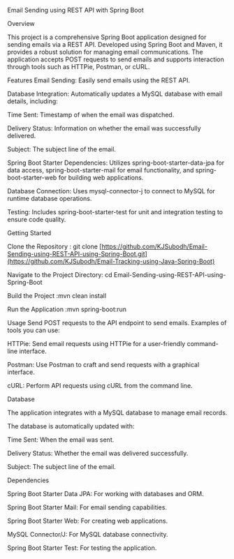 Email Sending using REST API with Spring Boot


Overview


This project is a comprehensive Spring Boot application designed for sending emails via a REST API. Developed using Spring Boot and Maven, it provides a robust solution for managing email communications. The application accepts POST requests to send emails and supports interaction through tools such as HTTPie, Postman, or cURL.


Features
Email Sending: Easily send emails using the REST API.


Database Integration: Automatically updates a MySQL database with email details, including:


Time Sent: Timestamp of when the email was dispatched.


Delivery Status: Information on whether the email was successfully delivered.


Subject: The subject line of the email.


Spring Boot Starter Dependencies: Utilizes spring-boot-starter-data-jpa for data access, spring-boot-starter-mail for email functionality, and spring-boot-starter-web for building web applications.


Database Connection: Uses mysql-connector-j to connect to MySQL for runtime database operations.


Testing: Includes spring-boot-starter-test for unit and integration testing to ensure code quality.


Getting Started


Clone the Repository : git clone [https://github.com/KJSubodh/Email-Sending-using-REST-API-using-Spring-Boot.git](https://github.com/KJSubodh/Email-Tracking-using-Java-Spring-Boot)


Navigate to the Project Directory: cd Email-Sending-using-REST-API-using-Spring-Boot


Build the Project :mvn clean install


Run the Application :mvn spring-boot:run


Usage
Send POST requests to the API endpoint to send emails. Examples of tools you can use:

HTTPie: Send email requests using HTTPie for a user-friendly command-line interface.


Postman: Use Postman to craft and send requests with a graphical interface.


cURL: Perform API requests using cURL from the command line.


Database


The application integrates with a MySQL database to manage email records. 


The database is automatically updated with:


Time Sent: When the email was sent.


Delivery Status: Whether the email was delivered successfully.


Subject: The subject line of the email.


Dependencies


Spring Boot Starter Data JPA: For working with databases and ORM.


Spring Boot Starter Mail: For email sending capabilities.


Spring Boot Starter Web: For creating web applications.


MySQL Connector/J: For MySQL database connectivity.


Spring Boot Starter Test: For testing the application.


